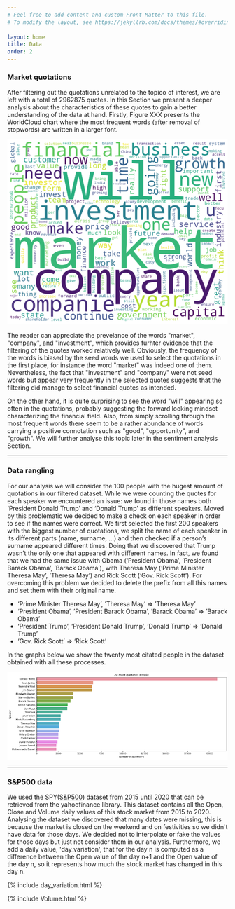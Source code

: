 ```yaml
---
# Feel free to add content and custom Front Matter to this file.
# To modify the layout, see https://jekyllrb.com/docs/themes/#overriding-theme-defaults

layout: home
title: Data
order: 2
---
```

### Market quotations
After filtering out the quotations unrelated to the topico of interest, we are left with a total of 2962875 quotes. In this Section we present a deeper analysis about the characteristics of these quotes to gain a better understanding of the data at hand. Firstly, Figure XXX presents the WorldCloud chart where the most frequent words (after removal of stopwords) are written in a larger font. 

![WordCloud chart of word frequency](./images/WordCloud.png "WordCloud chart")

The reader can appreciate the prevelance of the words "market", "company", and "investment", which provides furhter evidence that the filtering of the quotes worked relatively well. Obviously, the frequency of the words is biased by the seed words we used to select the quotations in the first place, for instance the word "market" was indeed one of them. Nevertheless, the fact that "investment" and "company" were not seed words but appear very frequently in the selected quotes suggests that the filtering did manage to select financial quotes as intended. 

On the other hand, it is quite surprising to see the word "will" appearing so often in the quotations, probably suggesting the forward looking mindset characterizing the financial field. Also, from simply scrolling through the most frequent words there seem to be a rather abundance of words carrying a positive connotation such as "good", "opportunity", and "growth". We will further analyse this topic later in the sentiment analysis Section. 

---

### Data rangling
For our analysis we will consider the 100 people with the hugest amount of quotations in our filtered dataset. While we were counting the quotes for each speaker we encountered an issue: we found in those names both ‘President Donald Trump’ and ‘Donald Trump’ as different speakers. Moved by this problematic we decided to make a check on each speaker in order to see if the names were correct. We first selected the first 200 speakers with the biggest number of quotations, we split the name of each speaker in its different parts (name, surname, …) and then checked if a person’s surname appeared different times. Doing that we discovered that Trump wasn’t the only one that appeared with different names. In fact, we found that we had the same issue with Obama (‘President Obama’, ’President Barack Obama’, ’Barack Obama’), with Theresa May (‘Prime Minister Theresa May’, ’Theresa May’) and Rick Scott (‘Gov. Rick Scott’). For overcoming this problem we decided to delete the prefix from all this names and set them with their original name.
-	‘Prime Minister Theresa May’, ’Theresa May’ =>  ’Theresa May’
-	‘President Obama’, ’President Barack Obama’, ’Barack Obama’ =>  ’Barack Obama’
-	‘President Trump’, ’President Donald Trump’, ‘Donald Trump’ =>  ‘Donald Trump’
-	‘Gov. Rick Scott’ => ‘Rick Scott’

In the graphs below we show the twenty most citated people in the dataset obtained with all these processes.

![20 most quotated people](./images/data.png "20 most quotated people")

---


### S&P500 data
We used the SPY([S&P500](https://en.wikipedia.org/wiki/S%26P_500)) dataset from 2015 until 2020 that can be retrieved from the yahoofinance library. This dataset contains all the Open, Close and Volume daily values of this stock market from 2015 to 2020. Analysing the dataset we discovered that many dates were missing, this is because the market is closed on the weekend and on festivities so we didn't have data for those days. We decided not to interpolate or fake the values for those days but just not consider them in our analysis. Furthermore, we add a daily value, 'day_variation', that for the day n is computed as a difference between the Open value of the day n+1 and the Open value of the day n, so it represents how much the stock market has changed in this day n.  

{% include day_variation.html %}

{% include Volume.html %}





